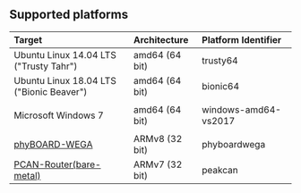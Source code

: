 ##  Supported platforms


| Target                                | Architecture   | Platform Identifier  |
|:--------                              |:--------       |:-------------------  |
|Ubuntu Linux 14.04 LTS ("Trusty Tahr") | amd64 (64 bit) | trusty64             |
Ubuntu Linux 18.04 LTS ("Bionic Beaver")| amd64 (64 bit) | bionic64             |
|                                       |                |                      |
|Microsoft Windows 7                    | amd64 (64 bit) | windows-amd64-vs2017 |
|                                       |                |                      |
|[phyBOARD-WEGA][phyBOARD-WEGA]         | ARMv8 (32 bit) | phyboardwega         |
|[PCAN-Router(bare-metal)][PCAN-Router] | ARMv7 (32 bit) | peakcan              | 


[phyBOARD-WEGA]:https://www.phytec.de/produkt/single-board-computer/phyboard-wega/
[PCAN-Router]:https://www.peak-system.com/PCAN-Router.228.0.html